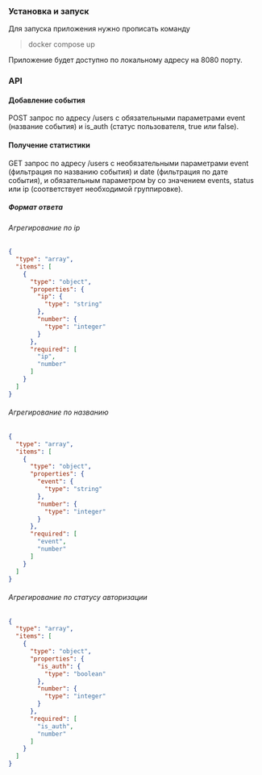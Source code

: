 ### Установка и запуск

Для запуска приложения нужно прописать команду 
>docker compose up

Приложение будет доступно по локальному адресу на 8080 порту.

### API

#### Добавление события
POST запрос по адресу /users с обязательными параметрами event (название события) и is_auth (статус пользователя, true или false).

#### Получение статистики

GET запрос по адресу /users c необязательными параметрами event (фильтрация по названию события) и date (фильтрация по дате события), и обязательным параметром by со значением events, status или ip (соответствует необходимой группировке).
##### Формат ответа
###### Агрегирование по ip

```json
{
  "type": "array",
  "items": [
    {
      "type": "object",
      "properties": {
        "ip": {
          "type": "string"
        },
        "number": {
          "type": "integer"
        }
      },
      "required": [
        "ip",
        "number"
      ]
    }
  ]
}
```

###### Агрегирование по названию

```json
{
  "type": "array",
  "items": [
    {
      "type": "object",
      "properties": {
        "event": {
          "type": "string"
        },
        "number": {
          "type": "integer"
        }
      },
      "required": [
        "event",
        "number"
      ]
    }
  ]
}
```


###### Агрегирование по статусу авторизации

```json
{
  "type": "array",
  "items": [
    {
      "type": "object",
      "properties": {
        "is_auth": {
          "type": "boolean"
        },
        "number": {
          "type": "integer"
        }
      },
      "required": [
        "is_auth",
        "number"
      ]
    }
  ]
}
```


